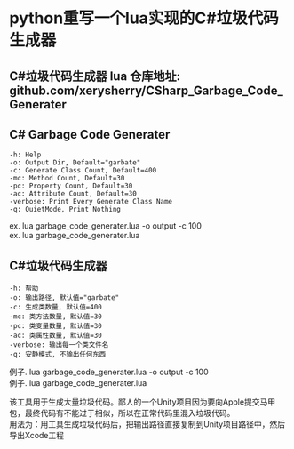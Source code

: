 
# python重写一个lua实现的C#垃圾代码生成器
##  C#垃圾代码生成器 lua 仓库地址: github.com/xerysherry/CSharp_Garbage_Code_Generater
C# Garbage Code Generater
-------------------------
	-h: Help
	-o: Output Dir, Default="garbate"
	-c: Generate Class Count, Default=400
	-mc: Method Count, Default=30
	-pc: Property Count, Default=30
	-ac: Attribute Count, Default=30
	-verbose: Print Every Generate Class Name
	-q: QuietMode, Print Nothing

ex. lua garbage_code_generater.lua -o output -c 100  
ex. lua garbage_code_generater.lua

C#垃圾代码生成器
--------------
	-h: 帮助
	-o: 输出路径, 默认值="garbate"
	-c: 生成类数量, 默认值=400
	-mc: 类方法数量, 默认值=30
	-pc: 类变量数量, 默认值=30
	-ac: 类属性数量, 默认值=30
	-verbose: 输出每一个类文件名
	-q: 安静模式, 不输出任何东西

例子. lua garbage_code_generater.lua -o output -c 100  
例子. lua garbage_code_generater.lua  

该工具用于生成大量垃圾代码。鄙人的一个Unity项目因为要向Apple提交马甲包，最终代码有不能过于相似，所以在正常代码里混入垃圾代码。  
用法为：用工具生成垃圾代码后，把输出路径直接复制到Unity项目路径中，然后导出Xcode工程
 